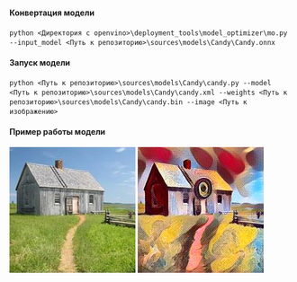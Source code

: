 #### Конвертация модели

`python <Директория с openvino>\deployment_tools\model_optimizer\mo.py --input_model <Путь к репозиторию>\sources\models\Candy\Candy.onnx`

#### Запуск модели

`python <Путь к репозиторию>\sources\models\Candy\candy.py --model <Путь к репозиторию>\sources\models\Candy\candy.xml --weights <Путь к репозиторию>\sources\models\Candy\candy.bin --image <Путь к изображению>`

#### Пример работы модели

![Исходное изображение](img_before.jpg)
![Полученное изображение](img_after.jpg)